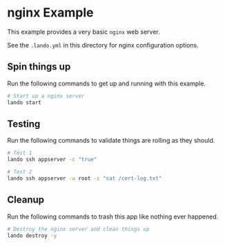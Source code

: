 nginx Example
=============

This example provides a very basic `nginx` web server.

See the `.lando.yml` in this directory for nginx configuration options.

Spin things up
--------------

Run the following commands to get up and running with this example.

```bash
# Start up a nginx server
lando start
```

Testing
-------

Run the following commands to validate things are rolling as they should.

```bash
# Test 1
lando ssh appserver -c "true"

# Test 2
lando ssh appserver -u root -c "cat /cert-log.txt"
```

Cleanup
-------

Run the following commands to trash this app like nothing ever happened.

```bash
# Destroy the nginx server and clean things up
lando destroy -y
```
